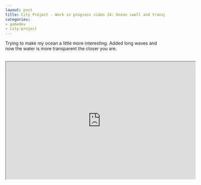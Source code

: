 ```yaml
---
layout: post
title: City Project - Work in progress video 24: Ocean swell and transparency
categories:
- gamedev
- city-project
---
```


Trying to make my ocean a little more interesting. Added long waves and now the water is more transparent the closer you are.<br /><br /><div style="text-align: center;"><iframe height="371" src="http://www.youtube.com/embed/pohlp7PJ1J8?theme=dark" width="600"></iframe><br /></div>